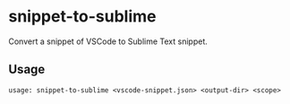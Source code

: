 # snippet-to-sublime

Convert a snippet of VSCode to Sublime Text snippet.

## Usage

```
usage: snippet-to-sublime <vscode-snippet.json> <output-dir> <scope>
```
